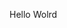 Hello Wolrd





































































































































































































































































































































































































































































































































































































































































































































































































































































































































































































































































































































































































































































































































































































































































































































































































































































































































































































































































































































































































































































































































































































































































































































































































































































































































































































































































































